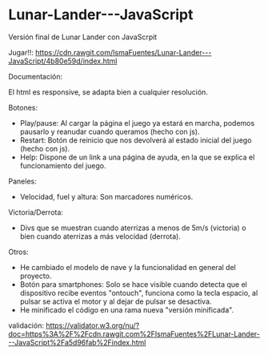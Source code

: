 # Lunar-Lander---JavaScript

Versión final de Lunar Lander con JavaScrpit

Jugar!!: https://cdn.rawgit.com/IsmaFuentes/Lunar-Lander---JavaScript/4b80e59d/index.html

Documentación:

El html es responsive, se adapta bien a cualquier resolución.

Botones:
- Play/pause: Al cargar la página el juego ya estará en marcha, podemos pausarlo y reanudar cuando queramos (hecho con js).
- Restart: Botón de reinicio que nos devolverá al estado inicial del juego (hecho con js).
- Help: Dispone de un link a una página de ayuda, en la que se explica el funcionamiento del juego.

Paneles:
- Velocidad, fuel y altura: Son marcadores numéricos.

Victoria/Derrota: 
- Divs que se muestran cuando aterrizas a menos de 5m/s (victoria) o bien cuando aterrizas a más velocidad (derrota).

Otros:
- He cambiado el modelo de nave y la funcionalidad en general del proyecto.
- Botón para smartphones: Solo se hace visible cuando detecta que el dispositivo recibe eventos "ontouch", funciona como la tecla espacio, al pulsar se activa el motor y al dejar de pulsar se desactiva.
- He minificado el código en una rama nueva "versión minificada".

validación: https://validator.w3.org/nu/?doc=https%3A%2F%2Fcdn.rawgit.com%2FIsmaFuentes%2FLunar-Lander---JavaScript%2Fa5d96fab%2Findex.html
